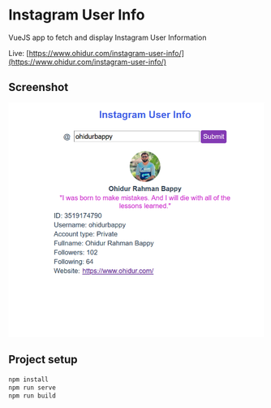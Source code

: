 # Instagram User Info

VueJS app to fetch and display Instagram User Information

Live: [https://www.ohidur.com/instagram-user-info/](https://www.ohidur.com/instagram-user-info/)

## Screenshot

![Screenshot](screenshot-instagram-user-info.png)

## Project setup
```
npm install
npm run serve
npm run build
```
